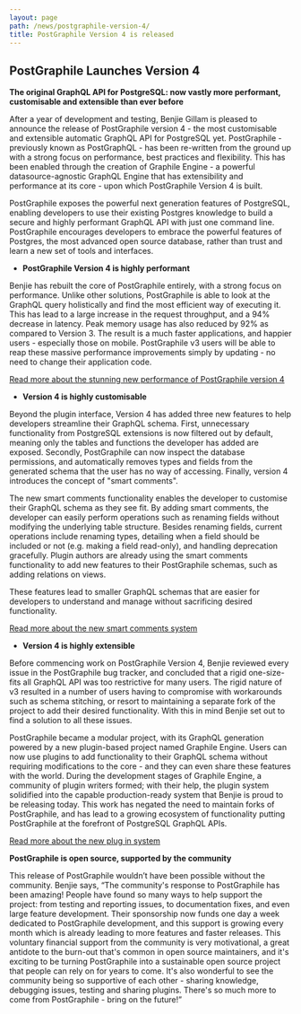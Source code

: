 ```yaml
---
layout: page
path: /news/postgraphile-version-4/
title: PostGraphile Version 4 is released
---
```


## PostGraphile Launches Version 4

**The original GraphQL API for PostgreSQL: now vastly more performant, customisable and extensible than ever before**

After a year of development and testing, Benjie Gillam is pleased to announce the release of PostGraphile version 4 - the most customisable and extensible automatic GraphQL API for PostgreSQL yet. PostGraphile - previously known as PostGraphQL - has been re-written from the ground up with a strong focus on performance, best practices and flexibility. This has been enabled through the creation of Graphile Engine - a powerful datasource-agnostic GraphQL Engine that has extensibility and performance at its core - upon which PostGraphile Version 4 is built.

PostGraphile exposes the powerful next generation features of PostgreSQL, enabling developers to use their existing Postgres knowledge to build a secure and highly performant GraphQL API with just one command line. PostGraphile encourages developers to embrace the powerful features of Postgres, the most advanced open source database, rather than trust and learn a new set of tools and interfaces.

* **PostGraphile Version 4 is highly performant**

Benjie has rebuilt the core of PostGraphile entirely, with a strong focus on performance. Unlike other solutions, PostGraphile is able to look at the GraphQL query holistically and find the most efficient way of executing it. This has lead to a large increase in the request throughput, and a 94% decrease in latency. Peak memory usage has also reduced by 92% as compared to Version 3. The result is a much faster applications, and happier users - especially those on mobile. PostGraphile v3 users will be able to reap these massive performance improvements simply by updating - no need to change their application code.

<div class="flex flex-row flex-wrap">
<div class='text-center col-xs-12 col-md-3 col-lg-5 postgraphile-graphs-requests-per-second'></div>
<div class='text-center col-xs-12 col-md-3 col-lg-5 postgraphile-graphs-average-latency-label'></div>
</div>

[Read more about the stunning new performance of PostGraphile version 4](/postgraphile/performance/)

* **Version 4 is highly customisable**

Beyond the plugin interface, Version 4 has added three new features to help developers streamline their GraphQL schema. First, unnecessary functionality from PostgreSQL extensions is now filtered out by default, meaning only the tables and functions the developer has added are exposed. Secondly, PostGraphile can now inspect the database permissions, and automatically removes types and fields from the generated schema that the user has no way of accessing. Finally, version 4 introduces the concept of "smart comments".

The new smart comments functionality enables the developer to customise their GraphQL schema as they see fit. By adding smart comments, the developer can easily perform operations such as renaming fields without modifying the underlying table structure. Besides renaming fields, current operations include renaming types, detailing when a field should be included or not (e.g. making a field read-only), and handling deprecation gracefully. Plugin authors are already using the smart comments functionality to add new features to their PostGraphile schemas, such as adding relations on views.

These features lead to smaller GraphQL schemas that are easier for developers to understand and manage without sacrificing desired functionality.

[Read more about the new smart comments system](/postgraphile/smart-comments/)

* **Version 4 is highly extensible**

Before commencing work on PostGraphile Version 4, Benjie reviewed every issue in the PostGraphile bug tracker, and concluded that a rigid one-size-fits all GraphQL API was too restrictive for many users. The rigid nature of v3 resulted in a number of users having to compromise with workarounds such as schema stitching, or resort to maintaining a separate fork of the project to add their desired functionality. With this in mind Benjie set out to find a solution to all these issues.

PostGraphile became a modular project, with its GraphQL generation powered by a new plugin-based project named Graphile Engine. Users can now use plugins to add functionality to their GraphQL schema without requiring modifications to the core - and they can even share these features with the world. During the development stages of Graphile Engine, a community of plugin writers formed; with their help, the plugin system solidified into the capable production-ready system that Benjie is proud to be releasing today. This work has negated the need to maintain forks of PostGraphile, and has lead to a growing ecosystem of functionality putting PostGraphile at the forefront of PostgreSQL GraphQL APIs.

[Read more about the new plug in system](/postgraphile/extending/)

**PostGraphile is open source, supported by the community**

This release of PostGraphile wouldn’t have been possible without the community. Benjie says, “The community's response to PostGraphile has been amazing! People have found so many ways to help support the project: from testing and reporting issues, to documentation fixes, and even large feature development. Their sponsorship now funds one day a week dedicated to PostGraphile development, and this support is growing every month which is already leading to more features and faster releases. This voluntary financial support from the community is very motivational, a great antidote to the burn-out that's common in open source maintainers, and it's exciting to be turning PostGraphile into a sustainable open source project that people can rely on for years to come. It's also wonderful to see the community being so supportive of each other - sharing knowledge, debugging issues, testing and sharing plugins. There's so much more to come from PostGraphile - bring on the future!”

